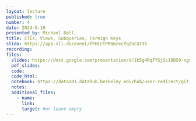 ```yaml
---
layout: lecture
published: true
number: 4
date: 2024-9-10
presented_by: Michael Ball
title: CTEs, Views, Subqueries, Foreign Keys
slido: https://app.sli.do/event/fPHLCtPRQmzecfq2UcXr3S
recording:
files:
  slides: https://docs.google.com/presentation/d/1k5g4RqFYSjSc10DS9-ngn9T2aosCe1UTueNBOaza6Es/edit#slide=id.g2422922f415_1_13
  pdf_slides:
  code:
  code_html:
  notebook: https://data101.datahub.berkeley.edu/hub/user-redirect/git-pull?repo=https%3A%2F%2Fgithub.com%2Fcal-data-eng%2Ffa24-materials&branch=main&urlpath=lab%2Ftree%2Ffa24-materials%2Flec%2Flec04
  notes:
  additional_files:
    - name:
      link:
      target: #or leave empty
---
```

